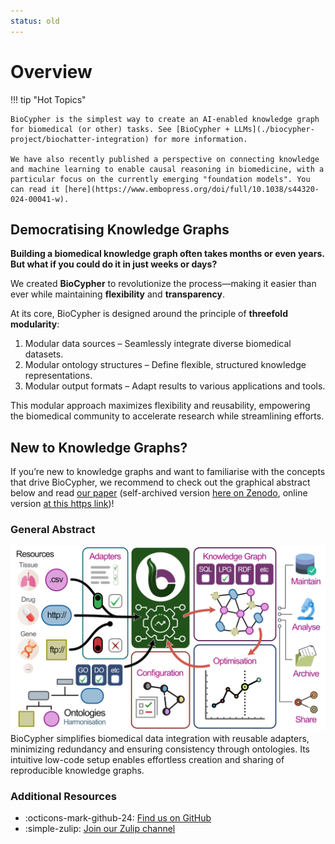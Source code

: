 ```yaml
---
status: old
---
```


# Overview

!!! tip "Hot Topics"

    BioCypher is the simplest way to create an AI-enabled knowledge graph for biomedical (or other) tasks. See [BioCypher + LLMs](./biocypher-project/biochatter-integration) for more information.

    We have also recently published a perspective on connecting knowledge and machine learning to enable causal reasoning in biomedicine, with a particular focus on the currently emerging "foundation models". You can read it [here](https://www.embopress.org/doi/full/10.1038/s44320-024-00041-w).

## Democratising Knowledge Graphs

**Building a biomedical knowledge graph often takes months or even years. But what if you could do it in just weeks or days?**

We created **BioCypher** to revolutionize the process—making it easier than ever while maintaining **flexibility** and **transparency**.

At its core, BioCypher is designed around the principle of **threefold modularity**:

1. Modular data sources – Seamlessly integrate diverse biomedical datasets.
2. Modular ontology structures – Define flexible, structured knowledge representations.
3. Modular output formats – Adapt results to various applications and tools.

This modular approach maximizes flexibility and reusability, empowering the biomedical community to accelerate research while streamlining efforts.

## New to Knowledge Graphs?

If you’re new to knowledge graphs and want to familiarise with the concepts that drive BioCypher, we recommend to check out the graphical abstract below and read [our paper](https://www.nature.com/articles/s41587-023-01848-y) (self-archived version [here on Zenodo](https://zenodo.org/records/10320714), online version [at this https link](https://biocypher.github.io/biocypher-paper/))!

### General Abstract

![graphical-abstract-biocypher.png](./assets/img/graphical-abstract-biocypher.png)
BioCypher simplifies biomedical data integration with reusable adapters, minimizing redundancy and ensuring consistency through ontologies. Its intuitive low-code setup enables effortless creation and sharing of reproducible knowledge graphs.

### Additional Resources

- :octicons-mark-github-24: [Find us on GitHub](https://github.com/biocypher/biocypher)
- :simple-zulip: [Join our Zulip channel](https://biocypher.zulipchat.com/)
